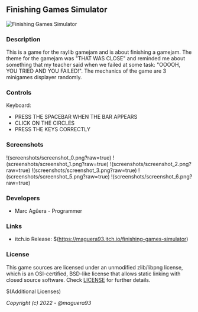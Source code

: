 ## Finishing Games Simulator

![Finishing Games Simulator](screenshots/screenshot_4.png?raw=true "Finishing Games Simulator")

### Description

This is a game for the raylib gamejam and is about finishing a gamejam. The theme for the gamejam was "THAT WAS CLOSE" and reminded me about something that my teacher said when we failed at some task: "OOOOH, YOU TRIED AND YOU FAILED!".
The mechanics of the game are 3 minigames displayer randomly.

### Controls

Keyboard:
 - PRESS THE SPACEBAR WHEN THE BAR APPEARS
 - CLICK ON THE CIRCLES
 - PRESS THE KEYS CORRECTLY

### Screenshots

!(screenshots/screenshot_0.png?raw=true)
!(screenshots/screenshot_1.png?raw=true)
!(screenshots/screenshot_2.png?raw=true)
!(screenshots/screenshot_3.png?raw=true)
!(screenshots/screenshot_5.png?raw=true)
!(screenshots/screenshot_6.png?raw=true)

### Developers

 - Marc Agûera - Programmer

### Links

 - itch.io Release: $(https://maguera93.itch.io/finishing-games-simulator)

### License

This game sources are licensed under an unmodified zlib/libpng license, which is an OSI-certified, BSD-like license that allows static linking with closed source software. Check [LICENSE](LICENSE) for further details.

$(Additional Licenses)

*Copyright (c) 2022 - @maguera93*
